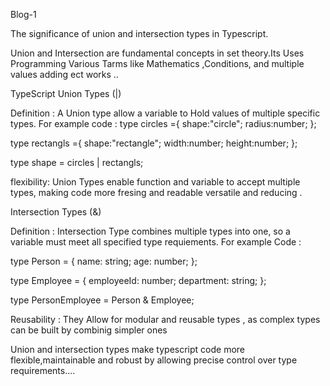 Blog-1

The significance of union and intersection types in Typescript.

Union and Intersection are fundamental concepts in set theory.Its Uses Programming Various Tarms like Mathematics ,Conditions, and multiple values adding ect works ..

TypeScript Union Types (|) 

Definition : A Union type allow a variable to Hold values of multiple specific types.
For example code : 
type circles ={
    shape:"circle";
    radius:number;
};

type rectangls ={
    shape:"rectangle";
    width:number;
    height:number;
};

type shape = circles | rectangls;


flexibility: Union Types enable function and variable to accept multiple types, making code more fresing and readable versatile and reducing .

Intersection Types (&) 

Definition : Intersection Type combines multiple types into one, so a variable must meet all specified type requiements.
For example Code : 

type Person = {
  name: string;
  age: number;
};

type Employee = {
  employeeId: number;
  department: string;
};

type PersonEmployee = Person & Employee;

Reusability : They Allow for modular and reusable types , as complex types can be built by combinig simpler ones 


Union and intersection types make typescript code more flexible,maintainable and robust by allowing precise control over type requirements....
